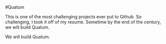 #Quatum

This is one of the most challenging projects ever put to Github. So challenging, I took it off of my resume. Sometime by the end of the century, we will build Quatum. 

We will build Quatum.
